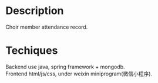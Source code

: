 # Description
Choir member attendance record.

# Techiques
Backend use java, spring framework + mongodb.  
Frontend html/js/css, under weixin miniprogram(微信小程序).
